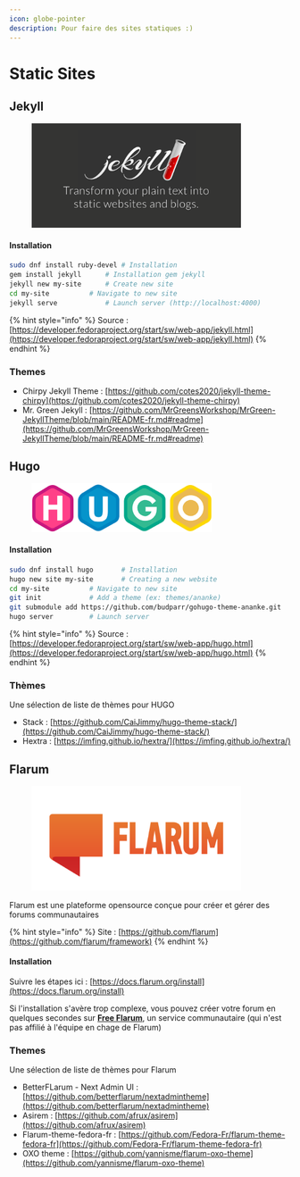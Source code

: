```yaml
---
icon: globe-pointer
description: Pour faire des sites statiques :)
---
```


# Static Sites

## Jekyll

<figure><img src="../../../../.gitbook/assets/jekyll-og.png" alt="" width="375"><figcaption></figcaption></figure>

#### Installation

```bash
sudo dnf install ruby-devel	# Installation
gem install jekyll		# Installation gem jekyll
jekyll new my-site 		# Create new site
cd my-site			# Navigate to new site
jekyll serve			# Launch server (http://localhost:4000)
```

{% hint style="info" %}
Source : [https://developer.fedoraproject.org/start/sw/web-app/jekyll.html](https://developer.fedoraproject.org/start/sw/web-app/jekyll.html)
{% endhint %}

### Themes

* Chirpy Jekyll Theme : [https://github.com/cotes2020/jekyll-theme-chirpy](https://github.com/cotes2020/jekyll-theme-chirpy)
* Mr. Green Jekyll : [https://github.com/MrGreensWorkshop/MrGreen-JekyllTheme/blob/main/README-fr.md#readme](https://github.com/MrGreensWorkshop/MrGreen-JekyllTheme/blob/main/README-fr.md#readme)

## Hugo

<figure><img src="../../../../.gitbook/assets/hugo.png" alt="" width="323"><figcaption></figcaption></figure>

#### Installation

```bash
sudo dnf install hugo		# Installation
hugo new site my-site		# Creating a new website
cd my-site			# Navigate to new site
git init			# Add a theme (ex: themes/ananke)
git submodule add https://github.com/budparr/gohugo-theme-ananke.git
hugo server			# Launch server
```

{% hint style="info" %}
Source : [https://developer.fedoraproject.org/start/sw/web-app/hugo.html](https://developer.fedoraproject.org/start/sw/web-app/hugo.html)
{% endhint %}

### Thèmes

Une sélection de liste de thèmes pour HUGO

* Stack : [https://github.com/CaiJimmy/hugo-theme-stack/](https://github.com/CaiJimmy/hugo-theme-stack/)
* Hextra : [https://imfing.github.io/hextra/](https://imfing.github.io/hextra/)

## Flarum

<figure><img src="../../../../.gitbook/assets/flarum-ar21.png" alt="" width="375"><figcaption></figcaption></figure>

Flarum est une plateforme opensource conçue pour créer et gérer des forums communautaires

{% hint style="info" %}
Site : [https://github.com/flarum](https://github.com/flarum/framework)
{% endhint %}

#### Installation

Suivre les étapes ici : [https://docs.flarum.org/install](https://docs.flarum.org/install)

Si l'installation s'avère trop complexe, vous pouvez créer votre forum en quelques secondes sur [**Free Flarum**](https://www.freeflarum.com), un service communautaire (qui n'est pas affilié à l'équipe en chage de Flarum)

### Themes

Une sélection de liste de thèmes pour Flarum

* BetterFLarum - Next Admin UI : [https://github.com/betterflarum/nextadmintheme](https://github.com/betterflarum/nextadmintheme)
* Asirem : [https://github.com/afrux/asirem](https://github.com/afrux/asirem)
* Flarum-theme-fedora-fr : [https://github.com/Fedora-Fr/flarum-theme-fedora-fr](https://github.com/Fedora-Fr/flarum-theme-fedora-fr)
* OXO theme : [https://github.com/yannisme/flarum-oxo-theme](https://github.com/yannisme/flarum-oxo-theme)
